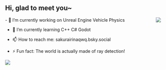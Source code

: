 ## Hi, glad to meet you~
<a href="#">
  <img align="right" src="https://github-readme-stats.vercel.app/api?username=Sakurairinaqwq&show_icons=true&hide_border=false&icon_color=ffb90f&title_color=586069&count_private=true&include_all_commits=true">
</a>
<!--more-->
- 🔭 I’m currently working on Unreal Engine Vehicle Physics

- 🌱 I’m currently learning C++ C# Godot

- 📫 How to reach me: sakurairinaqwq.bsky.social

- ⚡ Fun fact: The world is actually made of ray detection!

<a href="#">
  <img align="left" src="https://github-readme-stats.vercel.app/api/top-langs/?username=Sakurairinaqwq&layout=compact">
</a>
